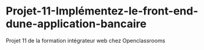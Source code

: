 # Projet-11-Implémentez-le-front-end-dune-application-bancaire
 Projet 11 de la formation intégrateur web chez Openclassrooms
